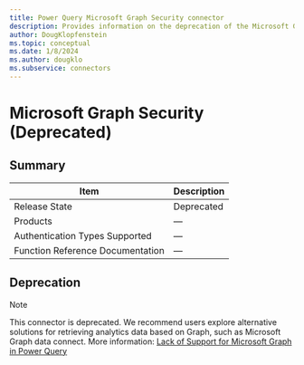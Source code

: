 ```yaml
---
title: Power Query Microsoft Graph Security connector
description: Provides information on the deprecation of the Microsoft Graph Security connector.
author: DougKlopfenstein
ms.topic: conceptual
ms.date: 1/8/2024
ms.author: dougklo
ms.subservice: connectors
---
```


# Microsoft Graph Security (Deprecated)

## Summary

| Item | Description |
| ---- | ----------- |
| Release State | Deprecated |
| Products | &mdash; |
| Authentication Types Supported | &mdash; |
| Function Reference Documentation | &mdash; |

## Deprecation

> [!NOTE]
> This connector is deprecated. We recommend users explore alternative solutions for retrieving analytics data based on Graph, such as Microsoft Graph data connect. More information: [Lack of Support for Microsoft Graph in Power Query](../connecting-to-graph.md)
